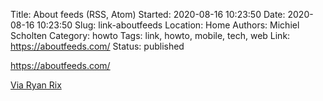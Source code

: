 Title: About feeds (RSS, Atom)
Started: 2020-08-16 10:23:50
Date: 2020-08-16 10:23:50
Slug: link-aboutfeeds
Location: Home
Authors: Michiel Scholten
Category: howto
Tags: link, howto, mobile, tech, web
Link: https://aboutfeeds.com/
Status: published

https://aboutfeeds.com/

[Via Ryan Rix](https://rix.si/)
